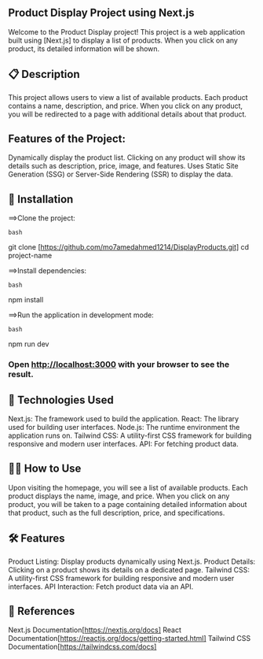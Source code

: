 ## Product Display Project using Next.js

Welcome to the Product Display project! This project is a web application built using [Next.js] to display a list of products. When you click on any product, its detailed information will be shown.

## 📋 Description
This project allows users to view a list of available products. Each product contains a name, description, and price. When you click on any product, you will be redirected to a page with additional details about that product.

## Features of the Project:
Dynamically display the product list.
Clicking on any product will show its details such as description, price, image, and features.
Uses Static Site Generation (SSG) or Server-Side Rendering (SSR) to display the data.

## 🚀 Installation
==>Clone the project:
```
bash
```
git clone [https://github.com/mo7amedahmed1214/DisplayProducts.git]
cd project-name


==>Install dependencies:
```
bash
```
npm install


==>Run the application in development mode:
```
bash
```
npm run dev



### Open [http://localhost:3000](http://localhost:3000) with your browser to see the result.

## 🔧 Technologies Used
Next.js: The framework used to build the application.
React: The library used for building user interfaces.
Node.js: The runtime environment the application runs on.
Tailwind CSS: A utility-first CSS framework for building responsive and modern user interfaces.
API: For fetching product data.

## 🧑‍💻 How to Use
Upon visiting the homepage, you will see a list of available products.
Each product displays the name, image, and price.
When you click on any product, you will be taken to a page containing detailed information about that product, such as the full description, price, and specifications.

## 🛠️ Features
Product Listing: Display products dynamically using Next.js.
Product Details: Clicking on a product shows its details on a dedicated page.
Tailwind CSS: A utility-first CSS framework for building responsive and modern user interfaces.
API Interaction: Fetch product data via an API.

## 🔗 References
Next.js Documentation[https://nextjs.org/docs]
React Documentation[https://reactjs.org/docs/getting-started.html]
Tailwind CSS Documentation[https://tailwindcss.com/docs]